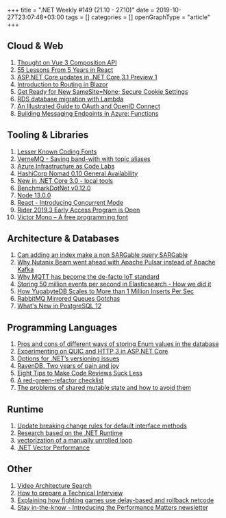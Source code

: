 +++
title = ".NET Weekly #149 (21.10 - 27.10)"
date = 2019-10-27T23:07:48+03:00
tags = []
categories = []
openGraphType = "article"
+++

## Cloud & Web

1. [Thought on Vue 3 Composition API](https://dev.to/ycmjason/thought-on-vue-3-composition-api-reactive-considered-harmful-j8c)
1. [55 Lessons From 5 Years in React](https://www.dropbox.com/s/tsid5bnphznbvjv/Lessons%20learned%20from%205%20years%20in%20React.docx?dl=0)
1. [ASP.NET Core updates in .NET Core 3.1 Preview 1](https://devblogs.microsoft.com/aspnet/asp-net-core-updates-in-net-core-3-1-preview-1/)
1. [Introduction to Routing in Blazor](https://chrissainty.com/introduction-to-routing-in-blazor/)
1. [Get Ready for New SameSite=None; Secure Cookie Settings](https://blog.chromium.org/2019/10/developers-get-ready-for-new.html)
1. [RDS database migration with Lambda](https://blog.codecentric.de/en/2019/10/rds-database-migration-with-lambda/)
1. [An Illustrated Guide to OAuth and OpenID Connect](https://developer.okta.com/blog/2019/10/21/illustrated-guide-to-oauth-and-oidc)
1. [Building Messaging Endpoints in Azure: Functions](https://jimmybogard.com/building-messaging-endpoints-in-azure-functions/)

<!--more-->

## Tooling & Libraries

1. [Lesser Known Coding Fonts](https://vfoley.xyz/lesser-known-coding-fonts/)
1. [VerneMQ - Saving band-with with topic aliases](https://vernemq.com/blog/2019/10/21/saving-bandwith-with-topic-aliases.html)
1. [Azure Infrastructure as Code Labs](https://mikhail.io/lab/)
1. [HashiCorp Nomad 0.10 General Availability](https://www.hashicorp.com/blog/hashicorp-nomad-0-10-general-availability/)
1. [New in .NET Core 3.0 - local tools](https://andrewlock.net/new-in-net-core-3-local-tools/)
1. [BenchmarkDotNet v0.12.0](https://benchmarkdotnet.org/changelog/v0.12.0.html)
1. [Node 13.0.0](https://github.com/nodejs/node/releases/tag/v13.0.0)
1. [React - Introducing Concurrent Mode](https://reactjs.org/docs/concurrent-mode-intro.html)
1. [Rider 2019.3 Early Access Program is Open](https://blog.jetbrains.com/dotnet/2019/10/25/rider-2019-3-eap/)
1. [Victor Mono – A free programming font](https://rubjo.github.io/victor-mono/)

## Architecture & Databases

1. [Can adding an index make a non SARGable query SARGable](http://sqlservercode.blogspot.com/2019/06/Can-adding-an-index-make-a-non-SARGable-query-SARGable-instead-of-rewriting-sql-query.html)
1. [Why Nutanix Beam went ahead with Apache Pulsar instead of Apache Kafka](https://medium.com/@yuvarajl/why-nutanix-beam-went-ahead-with-apache-pulsar-instead-of-apache-kafka-1415f592dbbb)
1. [Why MQTT has become the de-facto IoT standard](https://medium.com/@iskerrett/why-mqtt-has-become-the-de-facto-iot-standard-9bed15588cc9)
1. [Storing 50 million events per second in Elasticsearch - How we did it](https://datadome.co/bot-protection-engineering/store-50-million-event-per-second-in-elasticsearch/)
1. [How YugabyteDB Scales to More than 1 Million Inserts Per Sec](https://blog.yugabyte.com/how-yugabytedb-scales-to-more-than-1-million-inserts-per-sec/)
1. [RabbitMQ Mirrored Queues Gotchas](https://www.erlang-solutions.com/blog/rabbitmq-mirrored-queues-gotchas.html)
1. [What's New in PostgreSQL 12](https://severalnines.com/database-blog/whats-new-postgresql-12)

## Programming Languages

1. [Pros and cons of different ways of storing Enum values in the database](https://zubialevich.blogspot.com/2019/08/enum-vaues-in-the-database.html)
1. [Experimenting on QUIC and HTTP 3 in ASP.NET Core](https://github.com/aspnet/Announcements/issues/393)
1. [Options for .NET’s versioning issues](https://codeblog.jonskeet.uk/2019/10/25/options-for-nets-versioning-issues/)
1. [RavenDB. Two years of pain and joy](https://ayende.com/blog/188769-A/re-ravendb-two-years-of-pain-and-joy)
1. [Eight Tips to Make Code Reviews Suck Less](https://exceptionnotfound.net/eight-tips-to-make-code-reviews-suck-less/)
1. [A red-green-refactor checklist](https://blog.ploeh.dk/2019/10/21/a-red-green-refactor-checklist/)
1. [The problems of shared mutable state and how to avoid them](https://2ality.com/2019/10/shared-mutable-state.html)

## Runtime

1. [Update breaking change rules for default interface methods](https://github.com/dotnet/corefx/pull/41949)
1. [Research based on the .NET Runtime](https://mattwarren.org/2019/10/25/Research-based-on-the-.NET-Runtime/)
1. [vectorization of a manually unrolled loop](https://github.com/dotnet/coreclr/issues/27412)
1. [.NET Vector Performance](https://praeclarum.org/2019/10/15/vector-performance.html)

## Other

1. [Video Architecture Search](https://ai.googleblog.com/2019/10/video-architecture-search.html)
1. [How to prepare a Technical Interview](https://www.rafapaez.com/2019/10/how-to-prepare-technical-interviews.html)
1. [Explaining how fighting games use delay-based and rollback netcode](https://arstechnica.com/gaming/2019/10/explaining-how-fighting-games-use-delay-based-and-rollback-netcode/)
1. [Stay in-the-know - Introducing the Performance Matters newsletter](https://raygun.com/blog/performance-matters-newsletter/)
